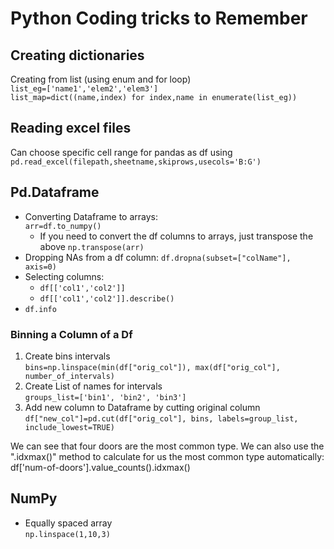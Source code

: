# Python Coding tricks to Remember

## Creating dictionaries
Creating from list (using enum and for loop) \
`list_eg=['name1','elem2','elem3']` \
`list_map=dict((name,index) for index,name in enumerate(list_eg))`

## Reading excel files
Can choose specific cell range for pandas as df using `pd.read_excel(filepath,sheetname,skiprows,usecols='B:G')`

## Pd.Dataframe
* Converting Dataframe to arrays:\
`arr=df.to_numpy()`
    * If you need to convert the df columns to arrays, just transpose the above `np.transpose(arr)`
* Dropping NAs from a df column:
    `df.dropna(subset=["colName"], axis=0)`
* Selecting columns:
   *  `df[['col1','col2']]`
   * `df[['col1','col2']].describe()`
* `df.info`
### Binning a Column of a Df
1. Create bins intervals  
    `bins=np.linspace(min(df["orig_col"]), max(df["orig_col"], number_of_intervals)`
2. Create List of names for intervals  
    `groups_list=['bin1', 'bin2', 'bin3']`
3. Add new column to Dataframe by cutting original column  
`df["new_col"]=pd.cut(df["orig_col"], bins, labels=group_list, include_lowest=TRUE)`

We can see that four doors are the most common type. We can also use the ".idxmax()" method to calculate for us the most common type automatically:
df['num-of-doors'].value_counts().idxmax()

## NumPy
* Equally spaced array  
`np.linspace(1,10,3)`


